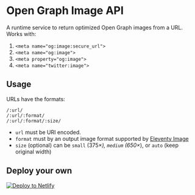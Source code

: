 # Open Graph Image API

A runtime service to return optimized Open Graph images from a URL. Works with:

1. `<meta name="og:image:secure_url">`
1. `<meta name="og:image">`
1. `<meta property="og:image">`
1. `<meta name="twitter:image">`

## Usage

URLs have the formats:

```
/:url/
/:url/:format/
/:url/:format/:size/
```

* `url` must be URI encoded.
* `format` must by an output image format supported by [Eleventy Image](https://www.11ty.dev/docs/plugins/image/)
* `size` (optional) can be `small` (375×_), `medium` (650×_), or `auto` (keep original width)

## Deploy your own

<a href="https://app.netlify.com/start/deploy?repository=https://github.com/11ty/api-opengraph-image"><img src="https://www.netlify.com/img/deploy/button.svg" alt="Deploy to Netlify"></a>


